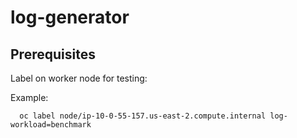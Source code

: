 # log-generator

## Prerequisites

Label on worker node for testing:

Example:
```plain
  oc label node/ip-10-0-55-157.us-east-2.compute.internal log-workload=benchmark
```
